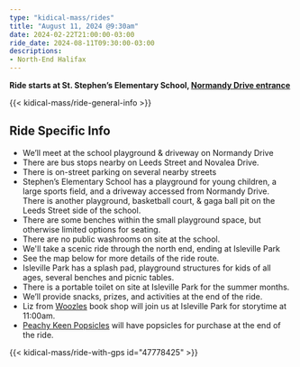 ```yaml
---
type: "kidical-mass/rides"
title: "August 11, 2024 @9:30am"
date: 2024-02-22T21:00:00-03:00
ride_date: 2024-08-11T09:30:00-03:00
descriptions:
- North-End Halifax
---
```


**Ride starts at St. Stephen’s Elementary School, [Normandy Drive entrance](https://goo.gl/maps/uUfib5WDon55H8b79)**


{{< kidical-mass/ride-general-info >}}

## Ride Specific Info
* We’ll meet at the school playground & driveway on Normandy Drive
* There are bus stops nearby on Leeds Street and Novalea Drive.
* There is on-street parking on several nearby streets
* Stephen’s Elementary School has a playground for young children, a large sports field, and a driveway accessed from Normandy Drive. There is another playground, basketball court, & gaga ball pit on the Leeds Street side of the school.
* There are some benches within the small playground space, but otherwise limited options for seating.
* There are no public washrooms on site at the school. 
* We'll take a scenic ride through the north end, ending at Isleville Park
* See the map below for more details of the ride route.
* Isleville Park has a splash pad, playground structures for kids of all ages, several benches and picnic tables.
* There is a portable toilet on site at Isleville Park for the summer months.
* We’ll provide snacks, prizes, and activities at the end of the ride.
* Liz from [Woozles](https://www.woozles.com/) book shop will join us at Isleville Park for storytime at 11:00am.
* [Peachy Keen Popsicles](https://peachykeenpops.wixsite.com/peachykeenpops) will have popsicles for purchase at the end of the ride.

{{< kidical-mass/ride-with-gps id="47778425" >}}
